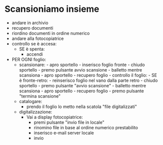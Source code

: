 # Scansioniamo insieme

- andare in archivio                                                      
- recupero documenti
- riordino documenti in ordine numerico
- andare alla fotocopiatrice
- controllo se è accesa:
    - SE è spenta:
        - accendi
- PER OGNI foglio:
    - scansionare: 
            - apro sportello
            - inserisco foglio fronte
            - chiudo sportello
            - premo pulsante avvio scansione 
            - balletto mentre scansiona
            - apro sportello
            - recupero foglio
            - controllo il foglio:
                - SE è fronte-retro:
                    - reinserisco foglio nel vano dalla parte retro
                    - chiudo sportello
                    - premo pulsante "avvio scansione"
                    - balletto mentre scansiona
                    - apro sportello
                    - recupero foglio
            - premo pulsante "termina scansione"           
    - catalogare:
        - prendo il foglio lo metto nella scatola "file digitalizzati"
    - digitalizzazione:
        - Vai a display fotocopiatrice:
            - premi pulsante "invio file in locale" 
            - rinomino file in base al ordine numerico prestabilito
            - inserisco e-mail server locale
            - invio